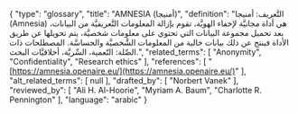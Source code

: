 {
    "type": "glossary",
    "title": "AMNESIA (أمنيجا)",
    "definition": "التَّعريف: أمنيجا (Amnesia) هي أداة مجانيَّة لإخفاء الهويَّة، تقوم بإزالة المعلومات التَّعريفيَّة من البيانات، بعد تحميل مجموعة البيانات التي تحتوي على معلومات شخصيَّة، يتم تحويلها عن طريق الأداة فينتج عن ذلك بيانات خالية من المعلومات الشَّخصيَّة والحساسَّة.  المصطلحات ذات الصِّلة: التّعمية، السِّريَّة، أخلاقيَّات البحث.",
    "related_terms": [
        "Anonymity",
        "Confidentiality",
        "Research ethics"
    ],
    "references": [
        "[https://amnesia.openaire.eu/](https://amnesia.openaire.eu/)"
    ],
    "alt_related_terms": [
        null
    ],
    "drafted_by": [
        "Norbert Vanek"
    ],
    "reviewed_by": [
        "Ali H. Al-Hoorie",
        "Myriam A. Baum",
        "Charlotte R. Pennington"
    ],
    "language": "arabic"
}